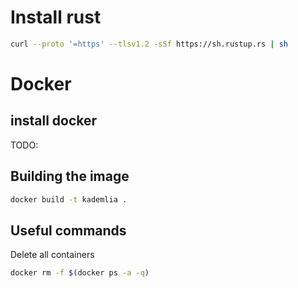 # Install rust

```sh
curl --proto '=https' --tlsv1.2 -sSf https://sh.rustup.rs | sh
```

# Docker

## install docker

TODO:

## Building the image

```sh
docker build -t kademlia .
```

## Useful commands

Delete all containers

```sh
docker rm -f $(docker ps -a -q)
```
